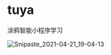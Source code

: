 # tuya
涂鸦智能小程序学习

![Snipaste_2021-04-21_19-04-13](https://user-images.githubusercontent.com/82940021/115543858-6e2ad780-a2d4-11eb-9daa-0304fd1f1ce9.jpg)

